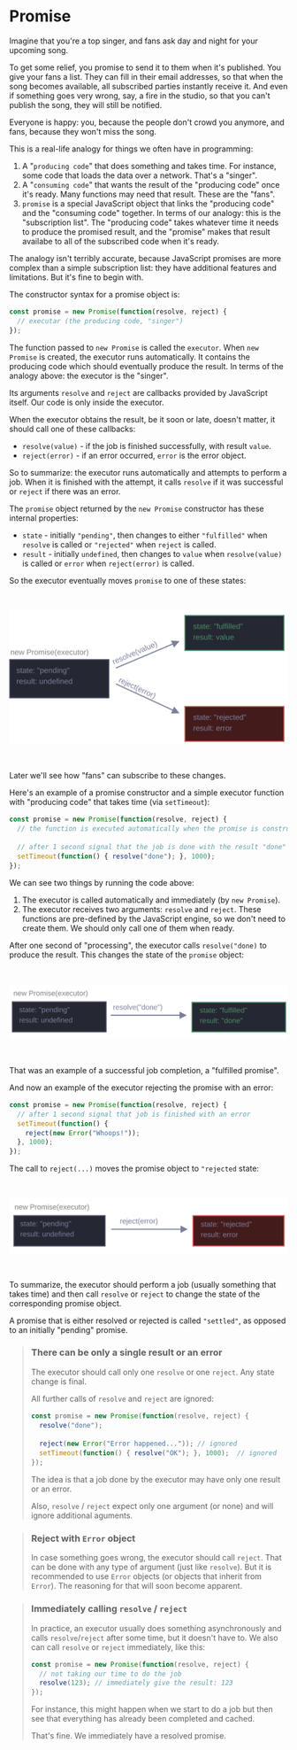 # Promise

Imagine that you're a top singer, and fans ask day and night for your upcoming song.

To get some relief, you promise to send it to them when it's published. You give your fans a list. They can fill in their email addresses, so that when the song becomes available, all subscribed parties instantly receive it. And even if something goes very wrong, say, a fire in the studio, so that you can't publish the song, they will still be notified.

Everyone is happy: you, because the people don't crowd you anymore, and fans, because they won't miss the song.

This is a real-life analogy for things we often have in programming:

1. A "`producing code`" that does something and takes time. For instance, some code that loads the data over a network. That's a "singer".
2. A "`consuming code`" that wants the result of the "producing code" once it's ready. Many functions may need that result. These are the "fans".
3. `promise` is a special JavaScript object that links the "producing code" and the "consuming code" together. In terms of our analogy: this is the "subscription list". The "producing code" takes whatever time it needs to produce the promised result, and the "promise" makes that result availabe to all of the subscribed code when it's ready.

The analogy isn't terribly accurate, because JavaScript promises are more complex than a simple subscription list: they have additional features and limitations. But it's fine to begin with.

The constructor syntax for a promise object is:

```javascript
const promise = new Promise(function(resolve, reject) {
  // executar (the producing code, "singer")
});
```

The function passed to `new Promise` is called the `executor`. When `new Promise` is created, the executor runs automatically. It contains the producing code which should eventually produce the result. In terms of the analogy above: the executor is the "singer".

Its arguments `resolve` and `reject` are callbacks provided by JavaScript itself. Our code is only inside the executor.

When the executor obtains the result, be it soon or late, doesn't matter, it should call one of these callbacks:

* `resolve(value)` - if the job is finished successfully, with result `value`.
* `reject(error)` - if an error occurred, `error` is the error object.

So to summarize: the executor runs automatically and attempts to perform a job. When it is finished with the attempt, it calls `resolve` if it was successful or `reject` if there was an error.

The `promise` object returned by the `new Promise` constructor has these internal properties:

* `state` - initially `"pending"`, then changes to either `"fulfilled"` when `resolve` is called or `"rejected"` when `reject` is called.
* `result` - initially `undefined`, then changes to `value` when `resolve(value)` is called or `error` when `reject(error)` is called.

So the executor eventually moves `promise` to one of these states:

<br>

![Promise](index.svg)

<br>

Later we'll see how "fans" can subscribe to these changes.

Here's an example of a promise constructor and a simple executor function with "producing code" that takes time (via `setTimeout`):

```javascript
const promise = new Promise(function(resolve, reject) {
  // the function is executed automatically when the promise is constructed

  // after 1 second signal that the job is done with the result "done"
  setTimeout(function() { resolve("done"); }, 1000);
});
```

We can see two things by running the code above:

1. The executor is called automatically and immediately (by `new Promise`).
2. The executor receives two arguments: `resolve` and `reject`. These functions are pre-defined by the JavaScript engine, so we don't need to create them. We should only call one of them when ready.

After one second of "processing", the executor calls `resolve("done)` to produce the result. This changes the state of the `promise` object:

<br>

![Resolve](resolve.svg)

<br>

That was an example of a successful job completion, a "fulfilled promise".

And now an example of the executor rejecting the promise with an error:

```javascript
const promise = new Promise(function(resolve, reject) {
  // after 1 second signal that job is finished with an error
  setTimeout(function() { 
    reject(new Error("Whoops!")); 
  }, 1000);
});
```

The call to `reject(...)` moves the promise object to `"rejected` state:

<br>

![Resolve](reject.svg)

<br>

To summarize, the executor should perform a job (usually something that takes time) and then call `resolve` or `reject` to change the state of the corresponding promise object.

A promise that is either resolved or rejected is called `"settled"`, as opposed to an initially "pending" promise.

> ### There can be only a single result or an error
> 
> The executor should call only one `resolve` or one `reject`. Any state change is final.
> 
> All further calls of `resolve` and `reject` are ignored:
> 
> ```javascript
> const promise = new Promise(function(resolve, reject) {
>   resolve("done");
> 
>   reject(new Error("Error happened...")); // ignored  
>   setTimeout(function() { resolve("OK"); }, 1000);  // ignored
> });
> ```
> 
> The idea is that a job done by the executor may have only one result or an error.
> 
> Also, `resolve` / `reject` expect only one argument (or none) and will ignore additional aguments.


> ### Reject with `Error` object
> 
> In case something goes wrong, the executor should call `reject`. That can be done with any type of argument (just like `resolve`). But it is recommended to use `Error` objects (or objects that inherit from `Error`). The reasoning for that will soon become apparent.


> ### Immediately calling `resolve` / `reject`
> 
> In practice, an executor usually does something asynchronously and calls `resolve`/`reject` after some time, but it doesn't have to. We also can call `resolve` or `reject` immediately, like this:
> 
> ```javascript
> const promise = new Promise(function(resolve, reject) {
>   // not taking our time to do the job
>   resolve(123); // immediately give the result: 123
> });
> ```
> 
> For instance, this might happen when we start to do a job but then see that everything has already been completed and cached.
> 
> That's fine. We immediately have a resolved promise.
